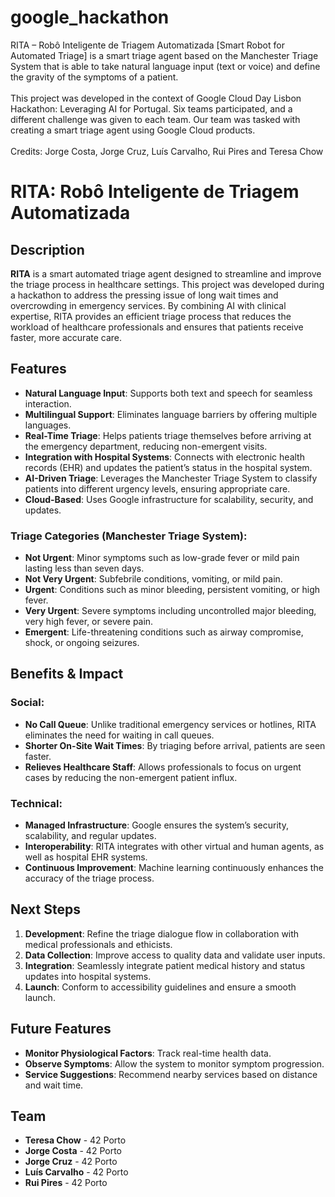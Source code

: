 # google_hackathon

RITA – Robô Inteligente de Triagem Automatizada [Smart Robot for Automated Triage] is a smart triage agent based on the Manchester Triage System that is able to take natural language input (text or voice) and define the gravity of the symptoms of a patient.</br></br>
This project was developed in the context of Google Cloud Day Lisbon Hackathon: Leveraging AI for Portugal. Six teams participated, and a different challenge was given to each team. Our team was tasked with creating a smart triage agent using Google Cloud products.</br>
</br>
Credits: Jorge Costa, Jorge Cruz, Luís Carvalho, Rui Pires and Teresa Chow

# RITA: Robô Inteligente de Triagem Automatizada

## Description
**RITA** is a smart automated triage agent designed to streamline and improve the triage process in healthcare settings. This project was developed during a hackathon to address the pressing issue of long wait times and overcrowding in emergency services. By combining AI with clinical expertise, RITA provides an efficient triage process that reduces the workload of healthcare professionals and ensures that patients receive faster, more accurate care.

## Features
- **Natural Language Input**: Supports both text and speech for seamless interaction.
- **Multilingual Support**: Eliminates language barriers by offering multiple languages.
- **Real-Time Triage**: Helps patients triage themselves before arriving at the emergency department, reducing non-emergent visits.
- **Integration with Hospital Systems**: Connects with electronic health records (EHR) and updates the patient’s status in the hospital system.
- **AI-Driven Triage**: Leverages the Manchester Triage System to classify patients into different urgency levels, ensuring appropriate care.
- **Cloud-Based**: Uses Google infrastructure for scalability, security, and updates.

### Triage Categories (Manchester Triage System):
- **Not Urgent**: Minor symptoms such as low-grade fever or mild pain lasting less than seven days.
- **Not Very Urgent**: Subfebrile conditions, vomiting, or mild pain.
- **Urgent**: Conditions such as minor bleeding, persistent vomiting, or high fever.
- **Very Urgent**: Severe symptoms including uncontrolled major bleeding, very high fever, or severe pain.
- **Emergent**: Life-threatening conditions such as airway compromise, shock, or ongoing seizures.

## Benefits & Impact
### Social:
- **No Call Queue**: Unlike traditional emergency services or hotlines, RITA eliminates the need for waiting in call queues.
- **Shorter On-Site Wait Times**: By triaging before arrival, patients are seen faster.
- **Relieves Healthcare Staff**: Allows professionals to focus on urgent cases by reducing the non-emergent patient influx.
  
### Technical:
- **Managed Infrastructure**: Google ensures the system’s security, scalability, and regular updates.
- **Interoperability**: RITA integrates with other virtual and human agents, as well as hospital EHR systems.
- **Continuous Improvement**: Machine learning continuously enhances the accuracy of the triage process.

## Next Steps
1. **Development**: Refine the triage dialogue flow in collaboration with medical professionals and ethicists.
2. **Data Collection**: Improve access to quality data and validate user inputs.
3. **Integration**: Seamlessly integrate patient medical history and status updates into hospital systems.
4. **Launch**: Conform to accessibility guidelines and ensure a smooth launch.

## Future Features
- **Monitor Physiological Factors**: Track real-time health data.
- **Observe Symptoms**: Allow the system to monitor symptom progression.
- **Service Suggestions**: Recommend nearby services based on distance and wait time.

## Team
- **Teresa Chow** - 42 Porto
- **Jorge Costa** - 42 Porto
- **Jorge Cruz** - 42 Porto
- **Luís Carvalho** - 42 Porto
- **Rui Pires** - 42 Porto
